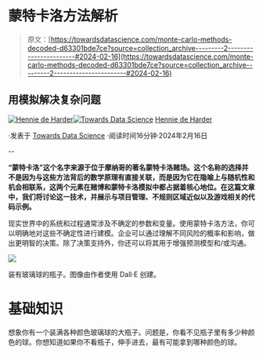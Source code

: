 # 蒙特卡洛方法解析

> 原文：[https://towardsdatascience.com/monte-carlo-methods-decoded-d63301bde7ce?source=collection_archive---------2-----------------------#2024-02-16](https://towardsdatascience.com/monte-carlo-methods-decoded-d63301bde7ce?source=collection_archive---------2-----------------------#2024-02-16)

## 用模拟解决复杂问题

[](https://hennie-de-harder.medium.com/?source=post_page---byline--d63301bde7ce--------------------------------)[![Hennie de Harder](../Images/20a1be0ed2ac4b535397973ad6148e6b.png)](https://hennie-de-harder.medium.com/?source=post_page---byline--d63301bde7ce--------------------------------)[](https://towardsdatascience.com/?source=post_page---byline--d63301bde7ce--------------------------------)[![Towards Data Science](../Images/a6ff2676ffcc0c7aad8aaf1d79379785.png)](https://towardsdatascience.com/?source=post_page---byline--d63301bde7ce--------------------------------) [Hennie de Harder](https://hennie-de-harder.medium.com/?source=post_page---byline--d63301bde7ce--------------------------------)

·发表于 [Towards Data Science](https://towardsdatascience.com/?source=post_page---byline--d63301bde7ce--------------------------------) ·阅读时间16分钟·2024年2月16日

--

**“蒙特卡洛”这个名字来源于位于摩纳哥的著名蒙特卡洛赌场。这个名称的选择并不是因为与这些方法背后的数学原理有直接关联，而是因为它在隐喻上与随机性和机会相联系，这两个元素在赌博和蒙特卡洛模拟中都占据着核心地位。在这篇文章中，我们将讨论这一技术，并展示与项目管理、不规则区域近似以及游戏相关的代码示例。**

现实世界中的系统和过程通常涉及不确定的参数和变量。使用蒙特卡洛方法，你可以明确地对这些不确定性进行建模。企业可以通过理解不同风险的概率和影响，做出更明智的决策。除了决策支持外，你还可以将其用于增强预测模型和/或沟通。

![](../Images/1f4575cff4c6012c73bcbb1b857ffd2b.png)

装有玻璃球的瓶子。图像由作者使用 Dall·E 创建。

# 基础知识

想象你有一个装满各种颜色玻璃球的大瓶子。问题是，你看不见瓶子里有多少种颜色的球。你想知道如果你不看瓶子，伸手进去，最有可能拿到哪种颜色的球。
